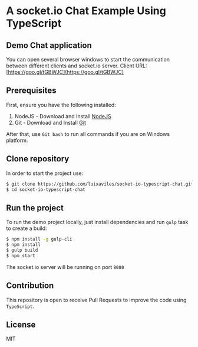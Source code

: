 A socket.io Chat Example Using TypeScript
=========================================

## Demo Chat application
You can open several browser windows to start the communication between different clients and socket.io server.
Client URL: [https://goo.gl/tGBWJC](https://goo.gl/tGBWJC)

## Prerequisites

First, ensure you have the following installed:

1. NodeJS - Download and Install [NodeJS](http://http://nodejs.org)
2. Git - Download and Install [Git](http://git-scm.com)

After that, use `Git bash` to run all commands if you are on Windows platform.

## Clone repository

In order to start the project use:

```bash
$ git clone https://github.com/luixaviles/socket-io-typescript-chat.git
$ cd socket-io-typescript-chat
```

## Run the project

To run the demo project locally, just install dependencies and run `gulp` task to create a build:

```bash
$ npm install -g gulp-cli
$ npm install
$ gulp build
$ npm start
```


The socket.io server will be running on port `8080`

## Contribution

This repository is open to receive Pull Requests to improve the code using `TypeScript`.

## License

MIT
